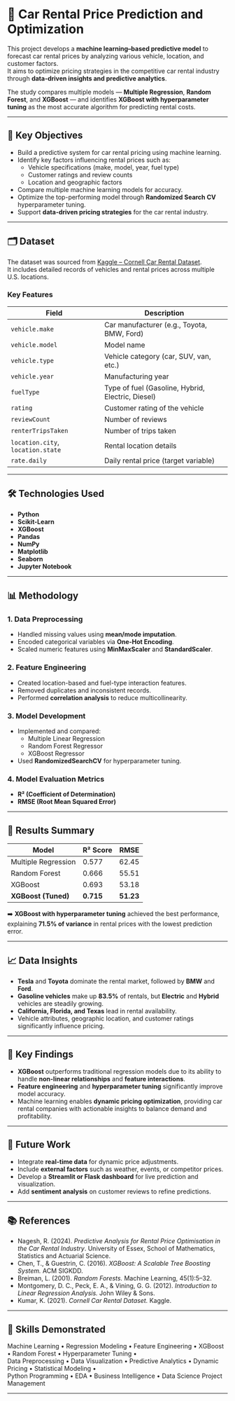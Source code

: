 # 🚗 Car Rental Price Prediction and Optimization

This project develops a **machine learning–based predictive model** to forecast car rental prices by analyzing various vehicle, location, and customer factors.  
It aims to optimize pricing strategies in the competitive car rental industry through **data-driven insights and predictive analytics**.

The study compares multiple models — **Multiple Regression**, **Random Forest**, and **XGBoost** — and identifies **XGBoost with hyperparameter tuning** as the most accurate algorithm for predicting rental costs.

---

## 📌 Key Objectives

- Build a predictive system for car rental pricing using machine learning.  
- Identify key factors influencing rental prices such as:
  - Vehicle specifications (make, model, year, fuel type)
  - Customer ratings and review counts
  - Location and geographic factors
- Compare multiple machine learning models for accuracy.
- Optimize the top-performing model through **Randomized Search CV** hyperparameter tuning.
- Support **data-driven pricing strategies** for the car rental industry.

---

## 🗂️ Dataset

The dataset was sourced from [Kaggle – Cornell Car Rental Dataset](https://www.kaggle.com/datasets/kushleshkumar/cornell-car-rental-dataset).  
It includes detailed records of vehicles and rental prices across multiple U.S. locations.

### Key Features

| Field | Description |
|--------|-------------|
| `vehicle.make` | Car manufacturer (e.g., Toyota, BMW, Ford) |
| `vehicle.model` | Model name |
| `vehicle.type` | Vehicle category (car, SUV, van, etc.) |
| `vehicle.year` | Manufacturing year |
| `fuelType` | Type of fuel (Gasoline, Hybrid, Electric, Diesel) |
| `rating` | Customer rating of the vehicle |
| `reviewCount` | Number of reviews |
| `renterTripsTaken` | Number of trips taken |
| `location.city`, `location.state` | Rental location details |
| `rate.daily` | Daily rental price (target variable) |

---

## 🛠️ Technologies Used

- **Python**
- **Scikit-Learn**
- **XGBoost**
- **Pandas**
- **NumPy**
- **Matplotlib**
- **Seaborn**
- **Jupyter Notebook**

---

## 📊 Methodology

### 1. Data Preprocessing
- Handled missing values using **mean/mode imputation**.
- Encoded categorical variables via **One-Hot Encoding**.
- Scaled numeric features using **MinMaxScaler** and **StandardScaler**.

### 2. Feature Engineering
- Created location-based and fuel-type interaction features.
- Removed duplicates and inconsistent records.
- Performed **correlation analysis** to reduce multicollinearity.

### 3. Model Development
- Implemented and compared:
  - Multiple Linear Regression  
  - Random Forest Regressor  
  - XGBoost Regressor  
- Used **RandomizedSearchCV** for hyperparameter tuning.

### 4. Model Evaluation Metrics
- **R² (Coefficient of Determination)**
- **RMSE (Root Mean Squared Error)**

---

## 🧮 Results Summary

| Model | R² Score | RMSE |
|--------|-----------|------|
| Multiple Regression | 0.577 | 62.45 |
| Random Forest | 0.666 | 55.51 |
| XGBoost | 0.693 | 53.18 |
| **XGBoost (Tuned)** | **0.715** | **51.23** |

➡️ **XGBoost with hyperparameter tuning** achieved the best performance, explaining **71.5% of variance** in rental prices with the lowest prediction error.

---

## 📈 Data Insights

- **Tesla** and **Toyota** dominate the rental market, followed by **BMW** and **Ford**.  
- **Gasoline vehicles** make up **83.5%** of rentals, but **Electric** and **Hybrid** vehicles are steadily growing.  
- **California, Florida, and Texas** lead in rental availability.  
- Vehicle attributes, geographic location, and customer ratings significantly influence pricing.

---

## 🧠 Key Findings

- **XGBoost** outperforms traditional regression models due to its ability to handle **non-linear relationships** and **feature interactions**.  
- **Feature engineering** and **hyperparameter tuning** significantly improve model accuracy.  
- Machine learning enables **dynamic pricing optimization**, providing car rental companies with actionable insights to balance demand and profitability.

---

## 🔮 Future Work

- Integrate **real-time data** for dynamic price adjustments.  
- Include **external factors** such as weather, events, or competitor prices.  
- Develop a **Streamlit or Flask dashboard** for live prediction and visualization.  
- Add **sentiment analysis** on customer reviews to refine predictions.

---

## 📚 References

- Nagesh, R. (2024). *Predictive Analysis for Rental Price Optimisation in the Car Rental Industry*. University of Essex, School of Mathematics, Statistics and Actuarial Science.  
- Chen, T., & Guestrin, C. (2016). *XGBoost: A Scalable Tree Boosting System.* ACM SIGKDD.  
- Breiman, L. (2001). *Random Forests.* Machine Learning, 45(1):5–32.  
- Montgomery, D. C., Peck, E. A., & Vining, G. G. (2012). *Introduction to Linear Regression Analysis.* John Wiley & Sons.  
- Kumar, K. (2021). *Cornell Car Rental Dataset.* Kaggle.  

---

## 🧠 Skills Demonstrated

Machine Learning • Regression Modeling • Feature Engineering • XGBoost • Random Forest • Hyperparameter Tuning •  
Data Preprocessing • Data Visualization • Predictive Analytics • Dynamic Pricing • Statistical Modeling •  
Python Programming • EDA • Business Intelligence • Data Science Project Management

---





